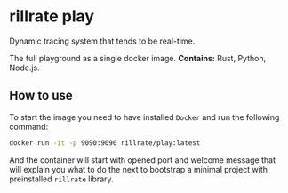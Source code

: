 # rillrate play

Dynamic tracing system that tends to be real-time.

The full playground as a single docker image. **Contains:** Rust, Python, Node.js.

## How to use

To start the image you need to have installed `Docker` and run the following command:

```sh
docker run -it -p 9090:9090 rillrate/play:latest
```

And the container will start with opened port and welcome message that will explain you
what to do the next to bootstrap a minimal project with preinstalled `rillrate` library.
